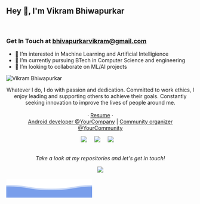 <h2>Hey 👋, I'm Vikram Bhiwapurkar</h2>

<br />
<h3>Get In Touch at <a href="mailto:bhivapurkarvikram@gmail.com">bhivapurkarvikram@gmail.com</a></h3>

- 👀 I’m interested in Machine Learning and Artificial Intelligience
- 🌱 I’m currently pursuing BTech in Computer Science and engineering 
- 💞️ I’m looking to collaborate on ML/AI projects

![Vikram Bhiwapurkar](https://raw.githubusercontent.com/VikramBhiwapurkar/VikramBhiwapurkar/main/vikram_image.svg)

<p align="center">
Whatever I do, I do with passion and dedication. Committed to work ethics, I enjoy leading and supporting others to achieve their goals. Constantly seeking innovation to improve the lives of people around me.
<br><br>
  · <a href="https://drive.google.com/file/d/1cTem0yb7wv-yvH2ag5vUyfvYOZwyNh5i/view?usp=drive_link">Resume</a>
 · 
<br>
<a href="link_to_your_android_developer_profile">Android developer @YourCompany</a>
| <a href="link_to_your_community_profile">Community organizer @YourCommunity</a>
<br>
 <p align="center">
 <a href="link_to_your_twitter_profile"><img src="https://img.shields.io/twitter/follow/your_twitter_username?style=social" /></a>&nbsp;&nbsp;&nbsp;&nbsp;
   <a href="link_to_your_linkedin_profile"><img src="https://img.shields.io/badge/-YourName-blue?style=flat-square&logo=Linkedin&logoColor=white&link=link_to_your_linkedin_profile" /></a>&nbsp;&nbsp;&nbsp;&nbsp
   <a href="link_to_your_reddit_profile"><img src="https://img.shields.io/reddit/user-karma/combined/your_reddit_username?style=social" /></a>&nbsp;&nbsp;&nbsp;&nbsp;

<br>
<br>


<p align="center">
 <i>Take a look at my repositories and let's get in touch!</i>
<p  align="center">
<img src="https://visitor-badge.laobi.icu/badge?page_id=your_github_username"/>       
</p>

</p>

![Vikram Bhiwapurkar](https://raw.githubusercontent.com/VikramBhiwapurkar/VikramBhiwapurkar/main/bottom_header.svg)
<br>

